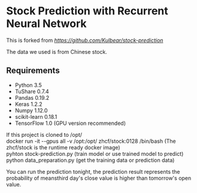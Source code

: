 # Stock Prediction with Recurrent Neural Network

This is forked from _https://github.com/Kulbear/stock-prediction_ 
 
The data we used is from Chinese stock.

## Requirements

- Python 3.5
- TuShare 0.7.4
- Pandas 0.19.2
- Keras 1.2.2
- Numpy 1.12.0
- scikit-learn 0.18.1
- TensorFlow 1.0 (GPU version recommended)

If this project is cloned to /opt/  
docker run -it --gpus all -v /opt:/opt/ zhcf/stock:0128 /bin/bash (The zhcf/stock is the runtime ready docker image)   
pyhton stock-prediction.py  (train model or use  trained model to predict)   
python data_preparation.py (get the training data or prediction data)   

You can run the prediction tonight, the prediction result represents the probability of meansthird day's close value is higher than tomorrow's open value.
